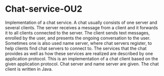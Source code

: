# Chat-service-OU2
Implementation of a chat service. A chat usually consists of one server and several clients. The server receives a message from a client and it forwards it to all clients connected to the server. The client sends text messages, enrolled by the user, and presents the ongoing conversation to the user. Sometimes one is also used name server, where chat servers register, to help clients find chat servers to connect to. The services that the chat provides as well as how these services are realized are described by one application protocol.  This is an implementation of a chat client based on the given application protocol. Chat server and name server are given. The chat client is written in Java.
